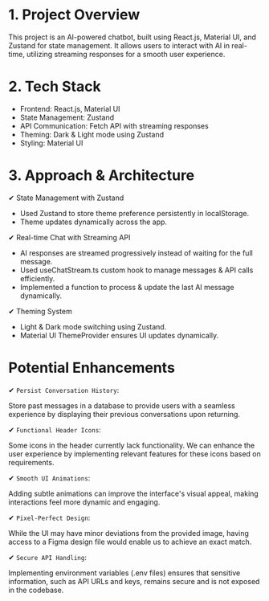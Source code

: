 # 1. Project Overview

This project is an AI-powered chatbot, built using React.js, Material UI, and Zustand for state management. It allows users to interact with AI in real-time, utilizing streaming responses for a smooth user experience.

# 2. Tech Stack

- Frontend: React.js, Material UI
- State Management: Zustand
- API Communication: Fetch API with streaming responses
- Theming: Dark & Light mode using Zustand
- Styling: Material UI

# 3. Approach & Architecture

✔ State Management with Zustand

- Used Zustand to store theme preference persistently in localStorage.
- Theme updates dynamically across the app.

✔ Real-time Chat with Streaming API

- AI responses are streamed progressively instead of waiting for the full message.
- Used useChatStream.ts custom hook to manage messages & API calls efficiently.
- Implemented a function to process & update the last AI message dynamically.

✔ Theming System

- Light & Dark mode switching using Zustand.
- Material UI ThemeProvider ensures UI updates dynamically.


# Potential Enhancements

✔ `Persist Conversation History`:

Store past messages in a database to provide users with a seamless experience by displaying their previous conversations upon returning.

✔ `Functional Header Icons`: 

Some icons in the header currently lack functionality. We can enhance the user experience by implementing relevant features for these icons based on requirements.

✔ `Smooth UI Animations`: 

Adding subtle animations can improve the interface's visual appeal, making interactions feel more dynamic and engaging.

✔ `Pixel-Perfect Design`:
 
While the UI may have minor deviations from the provided image, having access to a Figma design file would enable us to achieve an exact match.

✔ `Secure API Handling`:

Implementing environment variables (.env files) ensures that sensitive information, such as API URLs and keys, remains secure and is not exposed in the codebase.